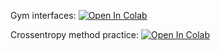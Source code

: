 Gym interfaces:
[![Open In Colab](https://colab.research.google.com/assets/colab-badge.svg)](https://colab.research.google.com/github/girafe-ai/ml-mipt/blob/harbour_dlia_s21/day09_intro_to_rl/practice_gym_interfaces_example.ipynb)


Crossentropy method practice:
[![Open In Colab](https://colab.research.google.com/assets/colab-badge.svg)](https://colab.research.google.com/github/girafe-ai/ml-mipt/blob/harbour_dlia_s21/day09_intro_to_rl/practice_Crossentropy_method.ipynb)
